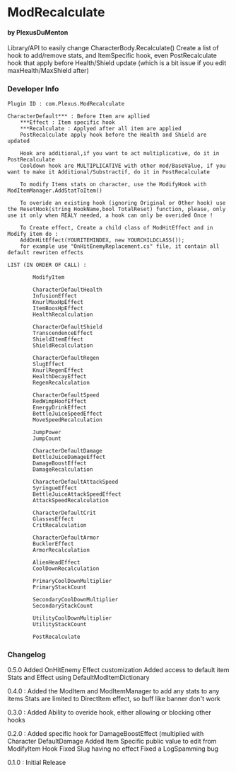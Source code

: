# ModRecalculate
#### by PlexusDuMenton

Library/API to easily change CharacterBody.Recalculate()
Create a list of hook to add/remove stats, and ItemSpecific hook, even PostRecalculate hook that apply before Health/Shield update (which is a bit issue if you edit maxHealth/MaxShield after)




### Developer Info
	Plugin ID : com.Plexus.ModRecalculate

	CharacterDefault*** : Before Item are apllied
        ***Effect : Item specific hook
        ***Recalculate : Applyed after all item are applied
        PostRecalculate apply hook before the Health and Shield are updated

        Hook are additional,if you want to act multiplicative, do it in PostRecalculate
        Cooldown hook are MULTIPLICATIVE with other mod/BaseValue, if you want to make it Additional/Substractif, do it in PostRecalculate
		
		To modify Items stats on character, use the ModifyHook with ModItemManager.AddStatToItem()
		
		To overide an existing hook (ignoring Original or Other hook) use the ResetHook(string HookName,bool TotalReset) function, please, only use it only when REALY needed, a hook can only be overided Once !
		
		To Create effect, Create a child class of ModHitEffect and in Modify item do : 
		AddOnHitEffect(YOURITEMINDEX, new YOURCHILDCLASS());
		for example use "OnHitEnemyReplacement.cs" file, it contain all default rewriten effects

	LIST (IN ORDER OF CALL) :
	
			ModifyItem
	
            CharacterDefaultHealth
            InfusionEffect
            KnurlMaxHpEffect
            ItemBoosHpEffect
            HealthRecalculation

            CharacterDefaultShield
            TranscendenceEffect
            ShieldItemEffect
            ShieldRecalculation

            CharacterDefaultRegen
            SlugEffect
            KnurlRegenEffect
            HealthDecayEffect
            RegenRecalculation

            CharacterDefaultSpeed
            RedWimpHoofEffect
            EnergyDrinkEffect
            BettleJuiceSpeedEffect
            MoveSpeedRecalculation

            JumpPower
            JumpCount

            CharacterDefaultDamage
            BettleJuiceDamageEffect
			DamageBoostEffect
            DamageRecalculation

            CharacterDefaultAttackSpeed
            SyringueEffect
            BettleJuiceAttackSpeedEffect
            AttackSpeedRecalculation

            CharacterDefaultCrit
            GlassesEffect
            CritRecalculation

            CharacterDefaultArmor
            BucklerEffect
            ArmorRecalculation

            AlienHeadEffect
            CoolDownRecalculation

            PrimaryCoolDownMultiplier
            PrimaryStackCount

            SecondaryCoolDownMultiplier
            SecondaryStackCount

            UtilityCoolDownMultiplier
            UtilityStackCount
            
            PostRecalculate



### Changelog
0.5.0
Added OnHitEnemy Effect customization
Added access to default item Stats and Effect using DefaultModItemDictionary

0.4.0 : 
Added the ModItem and ModItemManager to add any stats to any items
Stats are limited to DirectItem effect, so buff like banner don't work


0.3.0 : 
Added Ability to overide hook, either allowing or blocking other hooks

0.2.0 : 
Added specific hook for DamageBoostEffect (multiplied with Character DefaultDamage
Added Item Specific public value to edit from ModifyItem Hook
Fixed Slug having no effect
Fixed a LogSpamming bug

0.1.0 : Initial Release